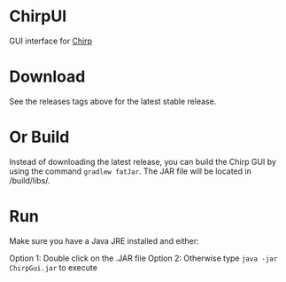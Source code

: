 # ChirpUI
GUI interface for [Chirp](https://hackaday.io/project/12934-chirp-a-low-cost-function-generator)

# Download
See the releases tags above for the latest stable release.

# Or Build
Instead of downloading the latest release, you can build the Chirp GUI by using the command `gradlew fatJar`.  The JAR file will be located in  /build/libs/.

# Run
Make sure you have a Java JRE installed and either:

Option 1: Double click on the .JAR file
Option 2: Otherwise type `java -jar ChirpGui.jar` to execute
